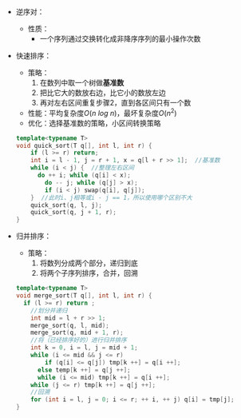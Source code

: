 + 逆序对：
  + 性质：
    + 一个序列通过交换转化成非降序序列的最小操作次数

+ 快速排序：

  + 策略：
    1. 在数列中取一个树做**基准数**
    2. 把比它大的数放右边，比它小的数放左边
    3. 再对左右区间重复步骤2，直到各区间只有一个数
  + 性能：平均复杂度$O(n \ log \ n)$，最坏复杂度$O(n^2)$
  + 优化：选择基准数的策略，小区间转换策略

  ```c++
  template<typename T>
  void quick_sort(T q[], int l, int r) {
      if (l >= r) return;
      int i = l - 1, j = r + 1, x = q[l + r >> 1];  //基准数
      while (i < j) {  //整理左右区间
  		do ++ i; while (q[i] < x);
          do -- j; while (q[j] > x);
          if (i < j) swap(q[i], q[j]);
      }  //此时i、j相等或i - j == 1，所以使用哪个区别不大
      quick_sort(q, l, j);
      quick_sort(q, j + 1, r);
  }
  ```

+ 归并排序：

  + 策略：
    1. 将数列分成两个部分，递归到底
    2. 将两个子序列排序，合并，回溯

  ```c++
  template<typename T>
  void merge_sort(T q[], int l, int r) {
  	if (l >= r) return ;
      //划分并递归
      int mid = l + r >> 1;
      merge_sort(q, l, mid);
      merge_sort(q, mid + 1, r);
      //将（已经排序好的）进行归并排序
      int k = 0, i = l, j = mid + 1;
      while (i <= mid && j <= r)	
          if (q[i] <= q[j]) tmp[k ++] = q[i ++];
      	else temp[k ++] = q[j ++];
     	while (i <= mid) tmp[k ++] = q[i ++];
      while (j <= r) tmp[k ++] = q[j ++];
      //回溯
      for (int i = l, j = 0; i <= r; ++ i, ++ j) q[i] = tmp[j];
  }
  ```